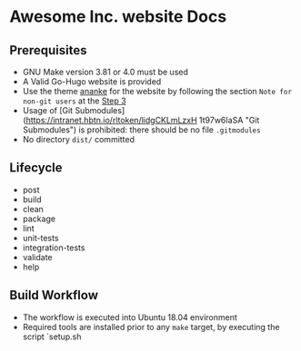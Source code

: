# Awesome Inc. website Docs

## Prerequisites

- GNU Make version 3.81 or 4.0 must be used
- A Valid Go-Hugo website is provided
- Use the theme
[ananke](https://intranet.hbtn.io/rltoken/SKy0HBhQWAtro1AlK8FVug "ananke")
for the website by following the section `Note for non-git users` at the
[Step 3](https://intranet.hbtn.io/rltoken/nw0c87DBiUJyagTXw9z4Ig "Step 3")
- Usage of [Git Submodules](https://intranet.hbtn.io/rltoken/lidgCKLmLzxH
1t97w6IaSA "Git Submodules") is prohibited: there should be no file `.gitmodules`
- No directory `dist/` committed

## Lifecycle

- post
- build
- clean
- package
- lint
- unit-tests
- integration-tests
- validate
- help

## Build Workflow

- The workflow is executed into Ubuntu 18.04 environment
- Required tools are installed prior to any  `make`  target, by executing the script
`setup.sh

